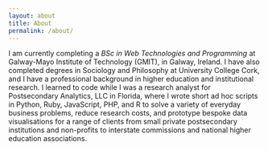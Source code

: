 ```yaml
---
layout: about
title: About
permalink: /about/
---
```


I am currently completing a _BSc in Web Technologies and Programming_ at Galway-Mayo Institute of Technology (GMIT), in Galway, Ireland. I have also completed degrees in Sociology and Philosophy at University College Cork, and I have a professional background in higher education and institutional research. I learned to code while I was a research analyst for Postsecondary Analytics, LLC in Florida, where I wrote short ad hoc scripts in Python, Ruby, JavaScript, PHP, and R to solve a variety of everyday business problems, reduce research costs, and prototype bespoke data visualisations for a range of clients from small private postsecondary institutions and non-profits to interstate commissions and national higher education associations.